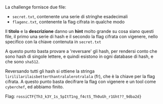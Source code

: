 La challenge fornisce due file:
- `secret.txt`, contenente una serie di stringhe esadecimali 
- `flagenc.txt`, contenente la flag cifrata in qualche modo

Il **titolo** e la **descrizione** danno un **hint** molto grande su cosa siano questi file, il primo una serie di hash e il secondo la flag cifrata con vigenere, nello specifico con la chiave contenuta in `secret.txt`

A questo punto basta provare a 'reversare' gli hash, per rendersi conto che sono hash di singole lettere, e quindi esistono in ogni database di hash, e che sono `sha512`.

Reversando tutti gli hash si ottiene la stringa `lirililarilaisbetterthantralalerotralala` (fr), che è la chiave per la flag cifrata. 
A questo punto basta decifrare la flag con vigenere e un tool come `cyberchef`, ed abbiamo finito.

Flag: `rossiCTF{Th3_k3Y_1s_5pItT1ng_f4ctS_Th0uGh_r1Ght??_9dba2d}`
